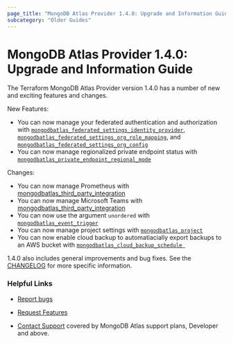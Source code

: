 ```yaml
---
page_title: "MongoDB Atlas Provider 1.4.0: Upgrade and Information Guide"
subcategory: "Older Guides"
---
```


# MongoDB Atlas Provider 1.4.0: Upgrade and Information Guide

The Terraform MongoDB Atlas Provider version 1.4.0 has a number of new and exciting features and changes.

New Features:

* You can now manage your federated authentication and authorization with  [`mongodbatlas_federated_settings_identity_provider`](https://registry.terraform.io/providers/mongodb/mongodbatlas/latest/docs/resources/federated_settings_identity_provider),   [`mongodbatlas_federated_settings_org_role_mapping`](https://registry.terraform.io/providers/mongodb/mongodbatlas/latest/docs/resources/federated_settings_org_role_mapping), and [`mongodbatlas_federated_settings_org_config`](https://registry.terraform.io/providers/mongodb/mongodbatlas/latest/docs/resources/federated_settings_org_config)
* You can now manage regionalized private endpoint status with [`mongodbatlas_private_endpoint_regional_mode`](https://registry.terraform.io/providers/mongodb/mongodbatlas/latest/docs/resources/private_endpoint_regional_mode)

Changes:

* You can now manage Prometheus with [mongodbatlas_third_party_integration](https://registry.terraform.io/providers/mongodb/mongodbatlas/latest/docs/resources/third_party_integration)
* You can now manage Microsoft Teams with [mongodbatlas_third_party_integration](https://registry.terraform.io/providers/mongodb/mongodbatlas/latest/docs/resources/third_party_integration)
* You can now use the argument `unordered` with [`mongodbatlas_event_trigger`](https://registry.terraform.io/providers/mongodb/mongodbatlas/latest/docs/resources/event_trigger)
* You can now manage project settings with [`mongodbatlas_project`](https://registry.terraform.io/providers/mongodb/mongodbatlas/latest/docs/resources/project)
* You can now enable cloud backup to automatiacially export backups to an AWS bucket with [`mongodbatlas_cloud_backup_schedule `](https://registry.terraform.io/providers/mongodb/mongodbatlas/latest/docs/resources/cloud_backup_schedule)

1.4.0 also includes general improvements and bug fixes. See the [CHANGELOG](https://github.com/mongodb/terraform-provider-mongodbatlas/blob/master/CHANGELOG.md) for more specific information.

### Helpful Links

* [Report bugs](https://github.com/mongodb/terraform-provider-mongodbatlas/issues)

* [Request Features](https://feedback.mongodb.com/forums/924145-atlas?category_id=370723)

* [Contact Support](https://docs.atlas.mongodb.com/support/) covered by MongoDB Atlas support plans, Developer and above.
  